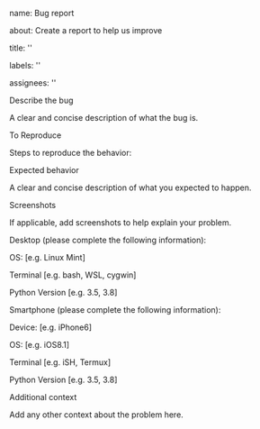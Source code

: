 name: Bug report

about: Create a report to help us improve

title: ''

labels: ''

assignees: ''

Describe the bug

A clear and concise description of what the bug is.

To Reproduce

Steps to reproduce the behavior:

Expected behavior

A clear and concise description of what you expected to happen.

Screenshots

If applicable, add screenshots to help explain your problem.

Desktop (please complete the following information):

OS: [e.g. Linux Mint]

Terminal [e.g. bash, WSL, cygwin]

Python Version [e.g. 3.5, 3.8]

Smartphone (please complete the following information):

Device: [e.g. iPhone6]

OS: [e.g. iOS8.1]

Terminal [e.g. iSH, Termux]

Python Version [e.g. 3.5, 3.8]

Additional context

Add any other context about the problem here.
